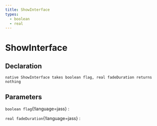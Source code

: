 ```yaml
---
title: ShowInterface
types:
  - boolean
  - real
---
```


# ShowInterface

## Declaration

```jass
native ShowInterface takes boolean flag, real fadeDuration returns nothing
```

## Parameters
`boolean flag`{!language=jass}
: 

`real fadeDuration`{!language=jass}
: 
